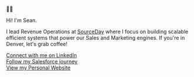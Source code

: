 🐻‍❄️

Hi! I'm Sean.

I lead Revenue Operations at [SourceDay](https://www.sourceday.com) where I focus on building scalable efficient systems that power our Sales and Marketing engines. If you're in Denver, let's grab coffee!

[Connect with me on LinkedIn](https://www.linkedin.com/in/dayseanm)<br>
[Follow my Salesforce journey](https://trailblazer.me/id/sday)<br>
[View my Personal Website](https://www.seanday.me)

<!--
**sday222/sday222** is a ✨ _special_ ✨ repository because its `README.md` (this file) appears on your GitHub profile.

Here are some ideas to get you started:

- 🔭 I’m currently working on ...
- 🌱 I’m currently learning ...
- 👯 I’m looking to collaborate on ...
- 🤔 I’m looking for help with ...
- 💬 Ask me about ...
- 📫 How to reach me: ...
- 😄 Pronouns: ...
- ⚡ Fun fact: ...
-->
